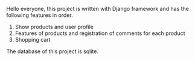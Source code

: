 Hello everyone, this project is written with Django framework and has the following features in order.
1. Show products and user profile
2. Features of products and registration of comments for each product
3. Shopping cart

The database of this project is sqlite.
